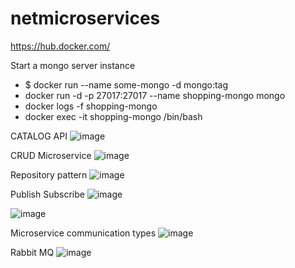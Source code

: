 # netmicroservices


https://hub.docker.com/

Start a mongo server instance
- $ docker run --name some-mongo -d mongo:tag
- docker run -d -p 27017:27017 --name shopping-mongo mongo
- docker logs -f shopping-mongo
- docker exec -it shopping-mongo /bin/bash

CATALOG API
![image](https://user-images.githubusercontent.com/115392816/198754742-19ec008a-fd67-4d78-82a2-c891f9bf6d2e.png)

CRUD Microservice
![image](https://user-images.githubusercontent.com/115392816/198754783-ab6bb0a6-86ef-42f2-aa39-6e0b83f59678.png)

Repository pattern
![image](https://user-images.githubusercontent.com/115392816/198757993-a556ac13-fcc3-419f-a959-a301dafa09c4.png)

Publish Subscribe
![image](https://user-images.githubusercontent.com/115392816/204116332-3449e969-9ac6-4667-968f-602f66c9a149.png)

![image](https://user-images.githubusercontent.com/115392816/204116338-a59bb01a-0b7d-4057-9221-152603d82228.png)

Microservice communication types
![image](https://user-images.githubusercontent.com/115392816/204116436-09e4d507-1018-48fa-8a14-4041e8e00f92.png)

Rabbit MQ
![image](https://user-images.githubusercontent.com/115392816/204116554-6d796cc0-4356-4122-860f-dcab7ef940f4.png)

